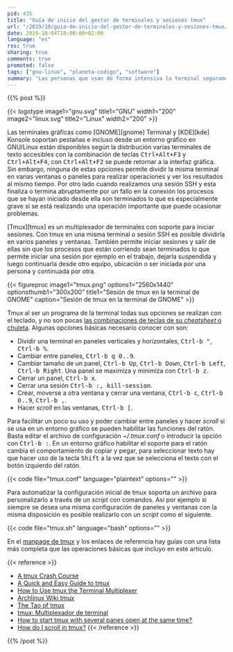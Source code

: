 ```yaml
---
pid: 435
title: "Guía de inicio del gestor de terminales y sesiones tmux"
url: "/2019/10/guia-de-inicio-del-gestor-de-terminales-y-sesiones-tmux/"
date: 2019-10-04T18:00:00+02:00
language: "es"
rss: true
sharing: true
comments: true
promoted: false
tags: ["gnu-linux", "planeta-codigo", "software"]
summary: "Las personas que usan de forma intensiva la terminal seguramente usando un mutiplexador de terminales como tmux su trabajo es facilitado. Tmux permite dividir una terminal en paneles, ventanas independiente y sesiones. Usando sus múltiples combinaciones de teclas se divide una terminal o una ventana de forma horizontal y vertical en paneles del tamaño que se desee pudiendo de esta forma visualizar al mismo tiempo varias terminales ubicadas en cada panel. También se puede crear una configuración para iniciar tmux con la misma disposición de paneles, ventanas y sesiones."
---
```


{{% post %}}

{{< logotype image1="gnu.svg" title1="GNU" width1="200" image2="linux.svg" title2="Linux" width2="200" >}}

Las terminales gráficas como [GNOME][gnome] Terminal y [KDE][kde] Konsole soportan pestañas e incluso desde un entorno gráfico en GNU/Linux están disponibles según la distribución varias terminales de texto accesibles con la combinación de teclas <kbd>Ctrl+Alt+F3</kbd> y <kbd>Ctrl+Alt+F4</kbd>, con <kbd>Ctrl+Alt+F2</kbd> se puede retornar a la interfaz gráfica. Sin embargo, ninguna de estas opciones permite dividir la misma terminal en varias ventanas o paneles para realizar operaciones y ver los resultados al mismo tiempo. Por otro lado cuando realizamos una sesión SSH y esta finaliza o termina abruptamente por un fallo en la conexión los procesos que se hayan iniciado desde ella son terminados lo que es especialmente grave si se está realizando una operación importante que puede ocasionar problemas.

[Tmux][tmux] es un multiplexador de terminales con soporte para iniciar sesiones. Con tmux en una misma terminal o sesión SSH es posible dividirla en varios paneles y ventanas. También permite iniciar sesiones y salir de ellas sin que los procesos que están corriendo sean terminados lo que permite iniciar una sesión por ejemplo en el trabajo, dejarla suspendida y luego continuarla desde otro equipo, ubicación o ser iniciada por una persona y continuada por otra.

{{< figureproc
    image1="tmux.png" options1="2560x1440" optionsthumb1="300x200" title1="Sesión de tmux en la terminal de GNOME"
    caption="Sesión de tmux en la terminal de GNOME" >}}

Tmux al ser un programa de la terminal todas sus opciones se realizan con el teclado, y no son pocas [las combinaciones de teclas de su _cheatsheet_ o chuleta](https://tmuxcheatsheet.com/). Algunas opciones básicas necesario conocer con son:

* Dividir una terminal en paneles verticales y horizontales, <kbd>Ctrl-b "</kbd>, <kbd>Ctrl-b %</kbd>.
* Cambiar entre paneles, <kbd>Ctrl-b q 0..9</kbd>.
* Cambiar tamaño de un panel, <kbd>Ctrl-b Up</kbd>, <kbd>Ctrl-b Down</kbd>, <kbd>Ctrl-b Left</kbd>, <kbd>Ctrl-b Right</kbd>. Una panel se maximiza y minimiza con <kbd>Ctrl-b z</kbd>.
* Cerrar un panel, <kbd>Ctrl-b x</kbd>.
* Cerrar una sesión <kbd>Ctrl-b :, kill-session</kbd>.
* Crear, moverse a otra ventana y cerrar una ventana, <kbd>Ctrl-b c</kbd>, <kbd>Ctrl-b 0..9</kbd>, <kbd>Ctrl-b ,</kbd>.
* Hacer _scroll_ en las ventanas, <kbd>Ctrl-b \[</kbd>.

Para facilitar un poco su uso y poder cambiar entre paneles y hacer _scroll_ si se usa en un entorno gráfico se pueden habilitar las funciones del ratón. Basta editar el archivo de configuración _~/.tmux.conf_ o introducir la opción con <kbd>Ctrl-b :</kbd>. En un entorno gráfico habilitar el soporte para el ratón cambia el comportamiento de copiar y pegar, para seleccionar texto hay que hacer uso de la tecla <kbd>Shift</kbd> a la vez que se selecciona el texto con el botón izquierdo del ratón.

{{< code file="tmux.conf" language="plaintext" options="" >}}

Para automatizar la configuración inicial de tmux soporta un archivo para personalizarlo a través de un _script_ con comandos. Así por ejemplo si siempre se desea una misma configuración de paneles y ventanas con la misma disposición es posible realizarlo con un _script_ como el siguiente.

{{< code file="tmux.sh" language="bash" options="" >}}

En el [manpage de tmux](http://man.openbsd.org/OpenBSD-current/man1/tmux.1) y los enlaces de referencia hay guías con una lista más completa que las operaciones básicas que incluyo en este artículo.

{{< reference >}}
* [A tmux Crash Course](https://robots.thoughtbot.com/a-tmux-crash-course)
* [A Quick and Easy Guide to tmux](http://www.hamvocke.com/blog/a-quick-and-easy-guide-to-tmux/)
* [How to Use tmux the Terminal Multiplexer](https://www.linode.com/docs/networking/ssh/persistent-terminal-sessions-with-tmux/)
* [Archlinux Wiki tmux](https://wiki.archlinux.org/index.php/Tmux)
* [The Tao of tmux](https://leanpub.com/the-tao-of-tmux/read)
* [tmux: Multiplexador de terminal](http://www.sromero.org/wiki/linux/aplicaciones/tmux)
* [How to start tmux with several panes open at the same time?](https://askubuntu.com/questions/830484/how-to-start-tmux-with-several-panes-open-at-the-same-time)
* [How do I scroll in tmux?](https://superuser.com/questions/209437/how-do-i-scroll-in-tmux#209608)
{{< /reference >}}

{{% /post %}}
